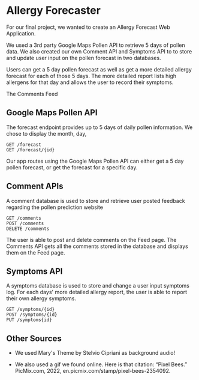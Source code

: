 # Allergy Forecaster

For our final project, we wanted to create an Allergy Forecast Web Application. 

We used a 3rd party Google Maps Pollen API to retrieve 5 days of pollen data.
We also created our own Comment API and Symptoms API to to store and update user input on the pollen forecast in two databases.

Users can get a 5 day pollen forecast as well as get a more detailed allergy forecast for each of those 5 days. The more detailed report lists high allergens for that day and allows the user to record their symptoms.

The Comments Feed

## Google Maps Pollen API
The forecast endpoint provides up to 5 days of daily pollen information. We chose to display the month, day,

    GET /forecast
    GET /forecast/{id}

Our app routes using the Google Maps Pollen API can either get a 5 day pollen forecast, or get the forecast for a specific day.
    

## Comment APIs
A comment database is used to store and retrieve user posted feedback regarding the pollen prediction website

    GET /comments
    POST /comments
    DELETE /comments

The user is able to post and delete comments on the Feed page. The Comments API gets all the comments stored in the database and displays them on the Feed page.


## Symptoms API
A symptoms database is used to store and change a user input symptoms log. For each days' more detailed allergy report, the user is able to report their own allergy symptoms.

    GET /symptoms/{id}
    POST /symptoms/{id}
    PUT /symptoms{id}


## Other Sources
* We used Mary's Theme by Stelvio Cipriani as background audio!

* We also used a gif we found online. Here is that citation:
“Pixel Bees.” PicMix.com, 2022, en.picmix.com/stamp/pixel-bees-2354092.